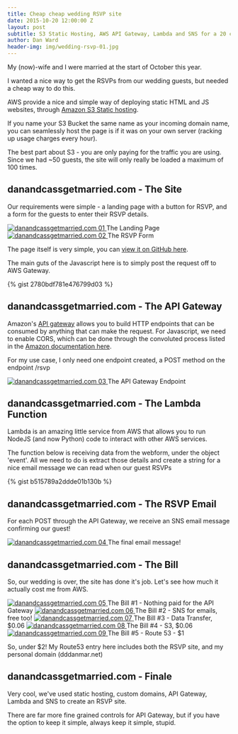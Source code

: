 ```yaml
---
title: Cheap cheap wedding RSVP site
date: 2015-10-20 12:00:00 Z
layout: post
subtitle: S3 Static Hosting, AWS API Gateway, Lambda and SNS for a 20 cent RSVP site.
author: Dan Ward
header-img: img/wedding-rsvp-01.jpg
---
```


<p>My (now)-wife and I were married at the start of October this year.</p>

<p>I wanted a nice way to get the RSVPs from our wedding guests, but needed a cheap way to do this.</p>

<p>AWS provide a nice and simple way of deploying static HTML and JS websites, through <a href="http://docs.aws.amazon.com/AmazonS3/latest/dev/WebsiteHosting.html">Amazon S3 Static hosting</a>.</p>

<p>If you name your S3 Bucket the same name as your incoming domain name, you can seamlessly host the page is if it was on your own server (racking up usage charges every hour).</p>

<p>The best part about S3 - you are only paying for the traffic you are using. Since we had ~50 guests, the site will only really be loaded a maximum of 100 times.</p>

<h2 class="section-heading">danandcassgetmarried.com - The Site</h2>

<p>Our requirements were simple - a landing page with a button for RSVP, and a form for the guests to enter their RSVP details.</p>

<a href="#">
    <img src="{{ site.baseurl }}/img/danandcass01.png" alt="danandcassgetmarried.com 01">
</a>
<span class="caption text-muted">The Landing Page</span>

<a href="#">
    <img src="{{ site.baseurl }}/img/danandcass02.png" alt="danandcassgetmarried.com 02">
</a>
<span class="caption text-muted">The RSVP Form</span>

<p>The page itself is very simple, you can <a href="https://github.com/dddanmar/danandcassgetmarried.com">view it on GitHub here</a>.
<p>The main guts of the Javascript here is to simply post the request off to AWS Gateway.
<p>{% gist 2780bdf781e476799d03 %}</p>


<h2 class="section-heading">danandcassgetmarried.com - The API Gateway</h2>

<p>Amazon's <a href="https://aws.amazon.com/api-gateway/">API gateway</a> allows you to build HTTP endpoints that can be consumed by anything that can make the request. For Javascript, we need to enable CORS, which can be done through the convoluted process listed in the <a href="http://docs.aws.amazon.com/apigateway/latest/developerguide/how-to-cors.html">Amazon documentation here</a>.</p>

<p>For my use case, I only need one endpoint created, a POST method on the endpoint /rsvp</p>


<a href="#">
    <img src="{{ site.baseurl }}/img/danandcass03.png" alt="danandcassgetmarried.com 03">
</a>
<span class="caption text-muted">The API Gateway Endpoint</span>

<h2 class="section-heading">danandcassgetmarried.com - The Lambda Function</h2>

<p>Lambda is an amazing little service from AWS that allows you to run NodeJS (and now Python) code to interact with other AWS services.</p>

<p>The function below is receiving data from the webform, under the object 'event'. All we need to do is extract those details and create a string for a nice email message we can read when our guest RSVPs</p>

<p>{% gist b515789a2ddde01b130b %}</p>


<h2 class="section-heading">danandcassgetmarried.com - The RSVP Email</h2>

<p>For each POST through the API Gateway, we receive an SNS email message confirming our guest!</p>

<a href="#">
    <img src="{{ site.baseurl }}/img/danandcass04.png" alt="danandcassgetmarried.com 04">
</a>
<span class="caption text-muted">The final email message!</span>

<h2 class="section-heading">danandcassgetmarried.com - The Bill</h2>

<p>So, our wedding is over, the site has done it's job. Let's see how much it actually cost me from AWS.</p>

<a href="#">
    <img src="{{ site.baseurl }}/img/danandcass05.png" alt="danandcassgetmarried.com 05">
</a>
<span class="caption text-muted">The Bill #1 - Nothing paid for the API Gateway</span>

<a href="#">
    <img src="{{ site.baseurl }}/img/danandcass06.png" alt="danandcassgetmarried.com 06">
</a>
<span class="caption text-muted">The Bill #2 - SNS for emails, free too!</span>

<a href="#">
    <img src="{{ site.baseurl }}/img/danandcass07.png" alt="danandcassgetmarried.com 07">
</a>
<span class="caption text-muted">The Bill #3 - Data Transfer, $0.06</span>

<a href="#">
    <img src="{{ site.baseurl }}/img/danandcass08.png" alt="danandcassgetmarried.com 08">
</a>
<span class="caption text-muted">The Bill #4 - S3, $0.06</span>

<a href="#">
    <img src="{{ site.baseurl }}/img/danandcass09.png" alt="danandcassgetmarried.com 09">
</a>
<span class="caption text-muted">The Bill #5 - Route 53 - $1</span>

<p>So, under $2! My Route53 entry here includes both the RSVP site, and my personal domain (dddanmar.net)</p>

<h2 class="section-heading">danandcassgetmarried.com - Finale</h2>
<p>Very cool, we've used static hosting, custom domains, API Gateway, Lambda and SNS to create an RSVP site.</p>
<p>There are far more fine grained controls for API Gateway, but if you have the option to keep it simple, always keep it simple, stupid.</p>

